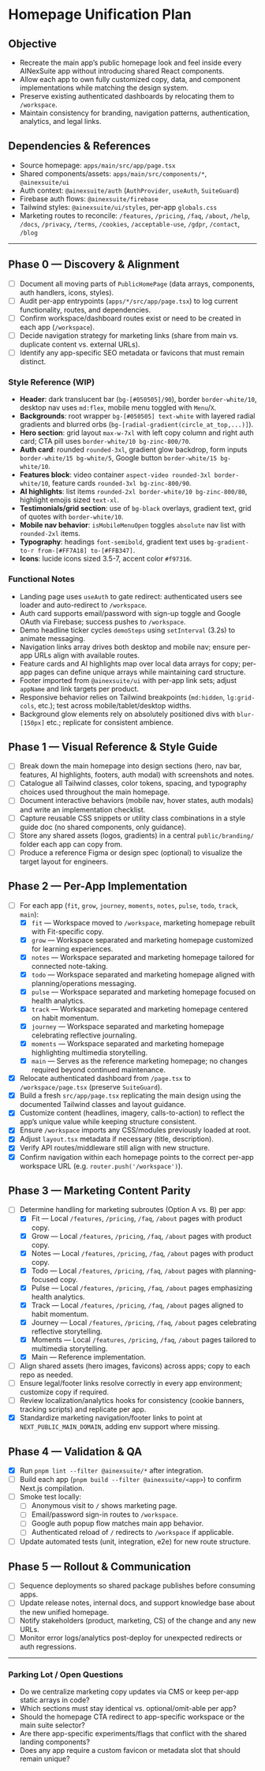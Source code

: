 # Homepage Unification Plan

## Objective
- Recreate the main app’s public homepage look and feel inside every AINexSuite app without introducing shared React components.
- Allow each app to own fully customized copy, data, and component implementations while matching the design system.
- Preserve existing authenticated dashboards by relocating them to `/workspace`.
- Maintain consistency for branding, navigation patterns, authentication, analytics, and legal links.

## Dependencies & References
- Source homepage: `apps/main/src/app/page.tsx`
- Shared components/assets: `apps/main/src/components/*`, `@ainexsuite/ui`
- Auth context: `@ainexsuite/auth` (`AuthProvider`, `useAuth`, `SuiteGuard`)
- Firebase auth flows: `@ainexsuite/firebase`
- Tailwind styles: `@ainexsuite/ui/styles`, per-app `globals.css`
- Marketing routes to reconcile: `/features`, `/pricing`, `/faq`, `/about`, `/help`, `/docs`, `/privacy`, `/terms`, `/cookies`, `/acceptable-use`, `/gdpr`, `/contact`, `/blog`

---

## Phase 0 — Discovery & Alignment
- [ ] Document all moving parts of `PublicHomePage` (data arrays, components, auth handlers, icons, styles).
- [ ] Audit per-app entrypoints (`apps/*/src/app/page.tsx`) to log current functionality, routes, and dependencies.
- [ ] Confirm workspace/dashboard routes exist or need to be created in each app (`/workspace`).
- [ ] Decide navigation strategy for marketing links (share from main vs. duplicate content vs. external URLs).
- [ ] Identify any app-specific SEO metadata or favicons that must remain distinct.

### Style Reference (WIP)
- **Header**: dark translucent bar (`bg-[#050505]/90`), border `border-white/10`, desktop nav uses `md:flex`, mobile menu toggled with `Menu`/`X`.
- **Backgrounds**: root wrapper `bg-[#050505] text-white` with layered radial gradients and blurred orbs (`bg-[radial-gradient(circle_at_top,...)]`).
- **Hero section**: grid layout `max-w-7xl` with left copy column and right auth card; CTA pill uses `border-white/10 bg-zinc-800/70`.
- **Auth card**: rounded `rounded-3xl`, gradient glow backdrop, form inputs `border-white/15 bg-white/5`, Google button `border-white/15 bg-white/10`.
- **Features block**: video container `aspect-video rounded-3xl border-white/10`, feature cards `rounded-3xl bg-zinc-800/90`.
- **AI highlights**: list items `rounded-2xl border-white/10 bg-zinc-800/80`, highlight emojis sized `text-xl`.
- **Testimonials/grid section**: use of `bg-black` overlays, gradient text, grid of quotes with `border-white/10`.
- **Mobile nav behavior**: `isMobileMenuOpen` toggles `absolute` nav list with `rounded-2xl` items.
- **Typography**: headings `font-semibold`, gradient text uses `bg-gradient-to-r from-[#FF7A18] to-[#FFB347]`.
- **Icons**: lucide icons sized 3.5-7, accent color `#f97316`.

### Functional Notes
- Landing page uses `useAuth` to gate redirect: authenticated users see loader and auto-redirect to `/workspace`.
- Auth card supports email/password with sign-up toggle and Google OAuth via Firebase; success pushes to `/workspace`.
- Demo headline ticker cycles `demoSteps` using `setInterval` (3.2s) to animate messaging.
- Navigation links array drives both desktop and mobile nav; ensure per-app URLs align with available routes.
- Feature cards and AI highlights map over local data arrays for copy; per-app pages can define unique arrays while maintaining card structure.
- Footer imported from `@ainexsuite/ui` with per-app link sets; adjust `appName` and link targets per product.
- Responsive behavior relies on Tailwind breakpoints (`md:hidden`, `lg:grid-cols`, etc.); test across mobile/tablet/desktop widths.
- Background glow elements rely on absolutely positioned divs with `blur-[150px]` etc.; replicate for consistent ambience.

## Phase 1 — Visual Reference & Style Guide
- [ ] Break down the main homepage into design sections (hero, nav bar, features, AI highlights, footers, auth modal) with screenshots and notes.
- [ ] Catalogue all Tailwind classes, color tokens, spacing, and typography choices used throughout the main homepage.
- [ ] Document interactive behaviors (mobile nav, hover states, auth modals) and write an implementation checklist.
- [ ] Capture reusable CSS snippets or utility class combinations in a style guide doc (no shared components, only guidance).
- [ ] Store any shared assets (logos, gradients) in a central `public/branding/` folder each app can copy from.
- [ ] Produce a reference Figma or design spec (optional) to visualize the target layout for engineers.

## Phase 2 — Per-App Implementation
- [ ] For each app (`fit`, `grow`, `journey`, `moments`, `notes`, `pulse`, `todo`, `track`, `main`):
  - [x] `fit` — Workspace moved to `/workspace`, marketing homepage rebuilt with Fit-specific copy.
  - [x] `grow` — Workspace separated and marketing homepage customized for learning experiences.
  - [x] `notes` — Workspace separated and marketing homepage tailored for connected note-taking.
  - [x] `todo` — Workspace separated and marketing homepage aligned with planning/operations messaging.
  - [x] `pulse` — Workspace separated and marketing homepage focused on health analytics.
  - [x] `track` — Workspace separated and marketing homepage centered on habit momentum.
  - [x] `journey` — Workspace separated and marketing homepage celebrating reflective journaling.
  - [x] `moments` — Workspace separated and marketing homepage highlighting multimedia storytelling.
  - [x] `main` — Serves as the reference marketing homepage; no changes required beyond continued maintenance.
- [x] Relocate authenticated dashboard from `/page.tsx` to `/workspace/page.tsx` (preserve `SuiteGuard`).
- [x] Build a fresh `src/app/page.tsx` replicating the main design using the documented Tailwind classes and layout guidance.
- [x] Customize content (headlines, imagery, calls-to-action) to reflect the app’s unique value while keeping structure consistent.
- [x] Ensure `/workspace` imports any CSS/modules previously loaded at root.
- [x] Adjust `layout.tsx` metadata if necessary (title, description).
- [x] Verify API routes/middleware still align with new structure.
- [x] Confirm navigation within each homepage points to the correct per-app workspace URL (e.g. `router.push('/workspace')`).

## Phase 3 — Marketing Content Parity
- [ ] Determine handling for marketing subroutes (Option A vs. B) per app:
  - [x] Fit — Local `/features`, `/pricing`, `/faq`, `/about` pages with product copy.
  - [x] Grow — Local `/features`, `/pricing`, `/faq`, `/about` pages with product copy.
  - [x] Notes — Local `/features`, `/pricing`, `/faq`, `/about` pages with product copy.
  - [x] Todo — Local `/features`, `/pricing`, `/faq`, `/about` pages with planning-focused copy.
  - [x] Pulse — Local `/features`, `/pricing`, `/faq`, `/about` pages emphasizing health analytics.
  - [x] Track — Local `/features`, `/pricing`, `/faq`, `/about` pages aligned to habit momentum.
  - [x] Journey — Local `/features`, `/pricing`, `/faq`, `/about` pages celebrating reflective storytelling.
  - [x] Moments — Local `/features`, `/pricing`, `/faq`, `/about` pages tailored to multimedia storytelling.
  - [x] Main — Reference implementation.
- [ ] Align shared assets (hero images, favicons) across apps; copy to each repo as needed.
- [ ] Ensure legal/footer links resolve correctly in every app environment; customize copy if required.
- [ ] Review localization/analytics hooks for consistency (cookie banners, tracking scripts) and replicate per app.
- [x] Standardize marketing navigation/footer links to point at `NEXT_PUBLIC_MAIN_DOMAIN`, adding env support where missing.

## Phase 4 — Validation & QA
- [x] Run `pnpm lint --filter @ainexsuite/*` after integration.
- [ ] Build each app (`pnpm build --filter @ainexsuite/<app>`) to confirm Next.js compilation.
- [ ] Smoke test locally:
  - [ ] Anonymous visit to `/` shows marketing page.
  - [ ] Email/password sign-in routes to `/workspace`.
  - [ ] Google auth popup flow matches main app behavior.
  - [ ] Authenticated reload of `/` redirects to `/workspace` if applicable.
- [ ] Update automated tests (unit, integration, e2e) for new route structure.

## Phase 5 — Rollout & Communication
- [ ] Sequence deployments so shared package publishes before consuming apps.
- [ ] Update release notes, internal docs, and support knowledge base about the new unified homepage.
- [ ] Notify stakeholders (product, marketing, CS) of the change and any new URLs.
- [ ] Monitor error logs/analytics post-deploy for unexpected redirects or auth regressions.

---

### Parking Lot / Open Questions
- Do we centralize marketing copy updates via CMS or keep per-app static arrays in code?
- Which sections must stay identical vs. optional/omit-able per app?
- Should the homepage CTA redirect to app-specific workspace or the main suite selector?
- Are there app-specific experiments/flags that conflict with the shared landing components?
- Does any app require a custom favicon or metadata slot that should remain unique?
